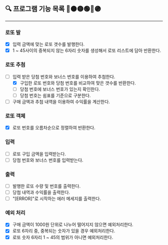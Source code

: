 ## 🔍 프로그램 기능 목록 🔴🟠🟡🟢🔵🟣

---

### 로또 발
- [x] 입력 금액에 맞는 로또 갯수를 발행한다.
- [x] 1 ~ 45사이의 중복되지 않는 6자리 숫자를 생성해서 로또 리스트에 담아 반환한다.

### 로또 추첨
- [ ] 입력 받은 당첨 번호와 보너스 번호를 이용하여 추첨한다.
  - [x] 구입한 로또 번호와 당첨 번호를 비교하여 맞은 갯수를 반환한다.
  - [ ] 당첨 번호에 보너스 번호가 있는지 확인한다.
  - [ ] 당첨 번호는 쉼표를 기준으로 구분한다.
- [ ] 구매 금액과 추첨 내역을 이용하여 수익률을 계산한다.

### 로또 객체
  - [x] 로또 번호를 오름차순으로 정렬하여 반환한다.

### 입력
- [ ] 로또 구입 금액을 입력받는다.
- [ ] 당첨 번호와 보너스 번호를 입력받는다.

### 출력
- [ ] 발행한 로또 수량 및 번호를 출력한다.
- [ ] 당첨 내역과 수익률을 출력한다.
- [ ] "[ERROR]"로 시작하는 에러 메세지를 출력한다.

### 예외 처리
- [x] 구매 금액이 1000원 단위로 나누어 떨어지지 않으면 예외처리한다.
- [x] 로또 6자리 중, 중복되는 숫자가 있을 경우 예외처리한다.
- [x] 로또 숫자 6자리 1 ~ 45의 범위가 아니면 예외처리한다.